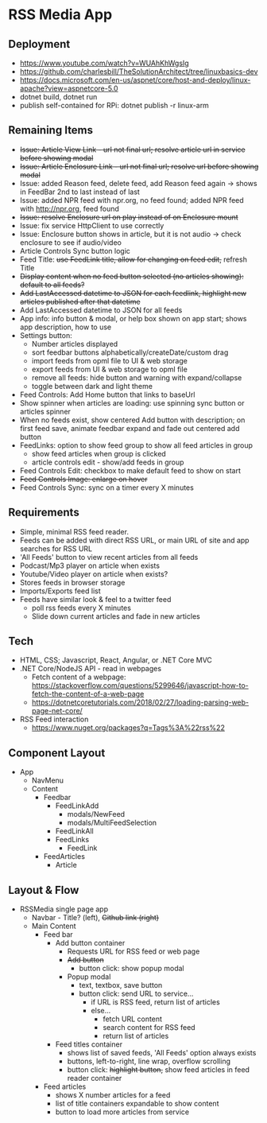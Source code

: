 # RSS Media App

## Deployment

- https://www.youtube.com/watch?v=WUAhKhWgsIg
- https://github.com/charlesbill/TheSolutionArchitect/tree/linuxbasics-dev
- https://docs.microsoft.com/en-us/aspnet/core/host-and-deploy/linux-apache?view=aspnetcore-5.0
- dotnet build, dotnet run
- publish self-contained for RPi: dotnet publish -r linux-arm

## Remaining Items

- ~~Issue: Article View Link - url not final url; resolve article url in service before showing modal~~
- ~~Issue: Article Enclosure Link - url not final url; resolve url before showing modal~~
- Issue: added Reason feed, delete feed, add Reason feed again -> shows in FeedBar 2nd to last instead of last
- Issue: added NPR feed with npr.org, no feed found; added NPR feed with http://npr.org, feed found
- ~~Issue: resolve Enclosure url on play instead of on Enclosure mount~~
- Issue: fix service HttpClient to use correctly
- Issue: Enclosure button shows in article, but it is not audio -> check enclosure to see if audio/video
- Article Controls Sync button logic
- Feed Title: ~~use FeedLink title, allow for changing on feed edit,~~ refresh Title
- ~~Display content when no feed button selected (no articles showing): default to all feeds?~~
- ~~Add LastAccessed datetime to JSON for each feedlink, highlight new articles published after that datetime~~
- Add LastAccessed datetime to JSON for all feeds
- App info: info button & modal, or help box shown on app start; shows app description, how to use
- Settings button:
  - Number articles displayed
  - sort feedbar buttons alphabetically/createDate/custom drag
  - import feeds from opml file to UI & web storage
  - export feeds from UI & web storage to opml file
  - remove all feeds: hide button and warning with expand/collapse
  - toggle between dark and light theme
- Feed Controls: Add Home button that links to baseUrl
- Show spinner when articles are loading: use spinning sync button or articles spinner
- When no feeds exist, show centered Add button with description; on first feed save, animate feedbar expand and fade out centered add button
- FeedLinks: option to show feed group to show all feed articles in group
  - show feed articles when group is clicked
  - article controls edit - show/add feeds in group
- Feed Controls Edit: checkbox to make default feed to show on start
- ~~Feed Controls Image: enlarge on hover~~
- Feed Controls Sync: sync on a timer every X minutes

## Requirements

- Simple, minimal RSS feed reader.
- Feeds can be added with direct RSS URL, or main URL of site and app searches for RSS URL
- 'All Feeds' button to view recent articles from all feeds
- Podcast/Mp3 player on article when exists
- Youtube/Video player on article when exists?
- Stores feeds in browser storage
- Imports/Exports feed list
- Feeds have similar look & feel to a twitter feed 
  - poll rss feeds every X minutes
  - Slide down current articles and fade in new articles

## Tech

- HTML, CSS; Javascript, React, Angular, or .NET Core MVC
- .NET Core/NodeJS API - read in webpages
  - Fetch content of a webpage: https://stackoverflow.com/questions/5299646/javascript-how-to-fetch-the-content-of-a-web-page
  - https://dotnetcoretutorials.com/2018/02/27/loading-parsing-web-page-net-core/
- RSS Feed interaction
  - https://www.nuget.org/packages?q=Tags%3A%22rss%22

## Component Layout
- App
  - NavMenu
  - Content
    - Feedbar
      - FeedLinkAdd
        - modals/NewFeed
        - modals/MultiFeedSelection
      - FeedLinkAll
      - FeedLinks
        - FeedLink          
    - FeedArticles
      - Article

## Layout & Flow
- RSSMedia single page app
  - Navbar - Title? (left), ~~Github link (right)~~
  - Main Content
    - Feed bar
      - Add button container
        - Requests URL for RSS feed or web page
        - ~~Add button~~
          - button click: show popup modal
        - Popup modal  
          - text, textbox, save button
          - button click: send URL to service...
            - if URL is RSS feed, return list of articles
            - else...
               - fetch URL content
               - search content for RSS feed
               - return list of articles        
      - Feed titles container
        - shows list of saved feeds, 'All Feeds' option always exists        
        - buttons, left-to-right, line wrap, overflow scrolling
        - button click: ~~highlight button,~~ show feed articles in feed reader container
    - Feed articles
      - shows X number articles for a feed
      - list of title containers expandable to show content
      - button to load more articles from service
      